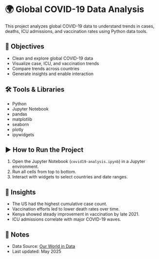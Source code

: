 # 🌍 Global COVID-19 Data Analysis

This project analyzes global COVID-19 data to understand trends in cases, deaths, ICU admissions, and vaccination rates using Python data tools.

## 🎯 Objectives
- Clean and explore global COVID-19 data
- Visualize case, ICU, and vaccination trends
- Compare trends across countries
- Generate insights and enable interaction

## 🛠️ Tools & Libraries
- Python
- Jupyter Notebook
- pandas
- matplotlib
- seaborn
- plotly
- ipywidgets

## ▶️ How to Run the Project
1. Open the Jupyter Notebook (`covid19-analysis.ipynb`) in a Jupyter environment.
2. Run all cells from top to bottom.
3. Interact with widgets to select countries and date ranges.

## 🧠 Insights
- The US had the highest cumulative case count.
- Vaccination efforts led to lower death rates over time.
- Kenya showed steady improvement in vaccination by late 2021.
- ICU admissions correlate with major COVID-19 waves.

## 📌 Notes
- Data Source: [Our World in Data](https://github.com/owid/covid-19-data)
- Last updated: May 2025
